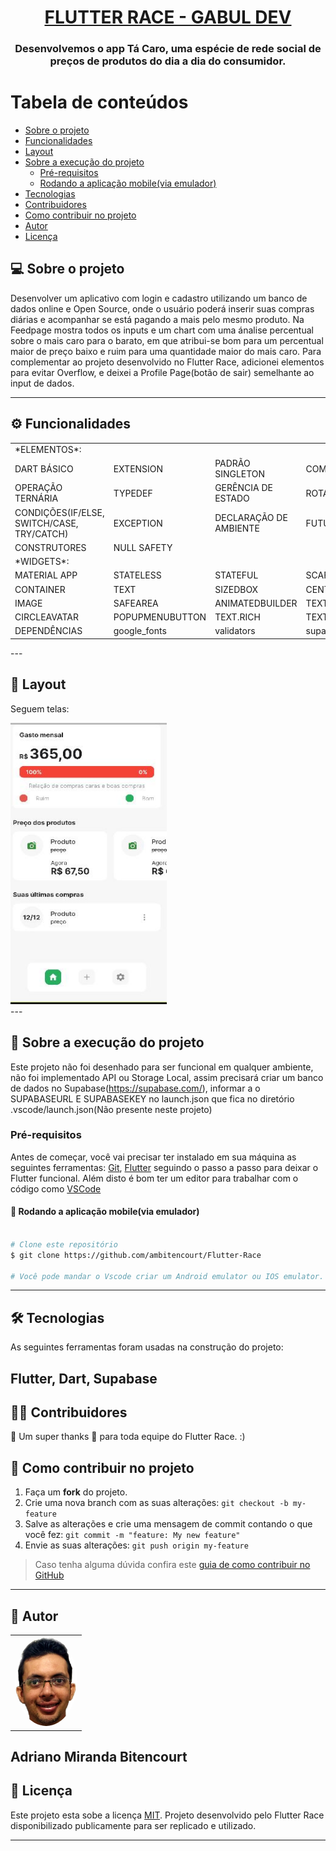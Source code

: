 <h1 align="center">
      <a href="#" alt="FLUTTER RACE - GABUL DEV"> FLUTTER RACE - GABUL DEV </a>
</h1>

<h3 align="center">
     Desenvolvemos o app Tá Caro, uma espécie de rede social de preços de produtos do dia a dia do consumidor. 
</h3>

Tabela de conteúdos
=================
<!--ts-->
   * [Sobre o projeto](#-sobre-o-projeto)
   * [Funcionalidades](#-sobre-o-projeto)
   * [Layout](#-layout)
   * [Sobre a execução do projeto](#-sobre-a-execução-do-projeto)
     * [Pré-requisitos](#pré-requisitos)
     * [Rodando a aplicação mobile(via emulador)](#user-content--rodando-a-aplicação-mobile(via-emulador))
   * [Tecnologias](#-tecnologias)
   * [Contribuidores](#-contribuidores)
   * [Como contribuir no projeto](#-como-contribuir-no-projeto)
   * [Autor](#-autor)
   * [Licença](#user-content--licença)
<!--te-->


## 💻 Sobre o projeto

Desenvolver um aplicativo com login e cadastro utilizando um banco de dados online e Open Source, onde o usuário poderá inserir suas compras diárias e acompanhar se está pagando a mais pelo mesmo produto. Na Feedpage mostra todos os inputs e um chart com uma ánalise percentual sobre o mais caro para o barato, em que atribui-se bom para um percentual maior de preço baixo e ruim para uma quantidade maior do mais caro. 
Para complementar ao projeto desenvolvido no Flutter Race, adicionei elementos para evitar Overflow, e deixei a Profile Page(botão de sair) semelhante ao input de dados.

---

## ⚙️ Funcionalidades
<table>
  <tr>
<tr><td>*ELEMENTOS*:</td></tr>     
<td>DART BÁSICO</td>
<td>EXTENSION</td>
<td>PADRÃO SINGLETON</td>
<td>COMPONENTIZAÇÃO</td>
<td>PARÂMETROS NOMEADOS</td>
<td>ENUM</td>
<td>GET(GETTER)</td>
</tr> <tr>
<td>OPERAÇÃO TERNÁRIA</td>
<td>TYPEDEF</td>
<td>GERÊNCIA DE ESTADO</td>
<td>ROTAS</td>
<td>RESPONSIVIDADE</td>
<td>INTERPOLAÇÃO</td>
<td>OPP</td>
</tr> <tr>
<td>CONDIÇÕES(IF/ELSE, SWITCH/CASE, TRY/CATCH)</td>
<td>EXCEPTION</td>
<td>DECLARAÇÃO DE AMBIENTE</td>
<td>FUTURE</td>
<td>DATA CLASS</td>
<td>INTERFACE</td>
<td>KEY</td>
 </tr> 
 <tr>
<td>CONSTRUTORES</td>
<td>NULL SAFETY</td>
 </tr>    
<tr><td>*WIDGETS*:</td></tr> 
<tr>
<td>MATERIAL APP</td>
<td>STATELESS</td>
<td>STATEFUL</td>
<td>SCAFFOLD</td>
<td>THEMEDATA </td>
<td>COLUMN</td>
<td>ROW</td>
</tr> <tr>
<td>CONTAINER</td>
<td>TEXT</td>
<td>SIZEDBOX</td>
<td>CENTER</td>
<td>SHOWMODALBOTTOMSHEET</td>
<td>STACK</td>
<td>POSITIONED</td>     
</tr>
</tr> <tr>
<td>IMAGE</td>
<td>SAFEAREA</td>
<td>ANIMATEDBUILDER</td>
<td>TEXTFORMFIELD</td>
<td>PADDING</td>
<td>LISTTILE</td>
<td>INKWELL</td>     
</tr>
</tr> <tr>
<td>CIRCLEAVATAR</td>
<td>POPUPMENUBUTTON</td>
<td>TEXT.RICH</td>
<td>TEXTSPAN</td>
<td>FORM</td>
<td>ROUNDEDRECTANGLEBORDER</td>
<td>LISTVIEW.BUILDER</td>     
</tr>
<tr>
<td>DEPENDÊNCIAS</td>
<td>google_fonts</td>
<td>validators</td>
<td>supabase</td>
<td>font_awesome_flutter </td>
<td>flutter_multi_formatter</td>
</tr>
      </table>
---

## 🎨 Layout

Seguem telas:

<div align="left">
<img src="https://github.com/ambitencourt/Flutter-Race/blob/main/assets/images/Home.JPG" width=250px height=450px />
</div>
---

## 🚀 Sobre a execução do projeto

Este projeto não foi desenhado para ser funcional em qualquer ambiente, não foi implementado API ou Storage Local, assim precisará criar um banco de dados no Supabase(https://supabase.com/), informar a o SUPABASEURL E SUPABASEKEY no launch.json que fica no diretório .vscode/launch.json(Não presente neste projeto)


### Pré-requisitos

Antes de começar, você vai precisar ter instalado em sua máquina as seguintes ferramentas:
[Git](https://git-scm.com), [Flutter](https://flutter.dev/) seguindo o passo a passo para deixar o Flutter funcional.
Além disto é bom ter um editor para trabalhar com o código como [VSCode](https://code.visualstudio.com/)


#### 🧭 Rodando a aplicação mobile(via emulador)

```bash

# Clone este repositório
$ git clone https://github.com/ambitencourt/Flutter-Race

# Você pode mandar o Vscode criar um Android emulator ou IOS emulator.


```
---

## 🛠 Tecnologias

As seguintes ferramentas foram usadas na construção do projeto:

Flutter, Dart, Supabase
---

## 👨‍💻 Contribuidores

💜 Um super thanks 👏 para toda equipe do Flutter Race. :)


## 💪 Como contribuir no projeto

1. Faça um **fork** do projeto.
2. Crie uma nova branch com as suas alterações: `git checkout -b my-feature`
3. Salve as alterações e crie uma mensagem de commit contando o que você fez: `git commit -m "feature: My new feature"`
4. Envie as suas alterações: `git push origin my-feature`
> Caso tenha alguma dúvida confira este [guia de como contribuir no GitHub](./CONTRIBUTING.md)

---

## 🦸 Autor

<table>
  <tr>
    <td align="center"><a href="https://github.com/ambitencourt"><img style="border-radius: 50%;" src="https://github.com/ambitencourt/Flutter-Race/blob/main/assets/images/Banner2.png" width="100px;"</td>   
  </tr>
  
</table>

Adriano Miranda Bitencourt
---

## 📝 Licença

Este projeto esta sobe a licença [MIT](./LICENSE).
Projeto desenvolvido pelo Flutter Race disponibilizado publicamente para ser replicado e utilizado.


---

